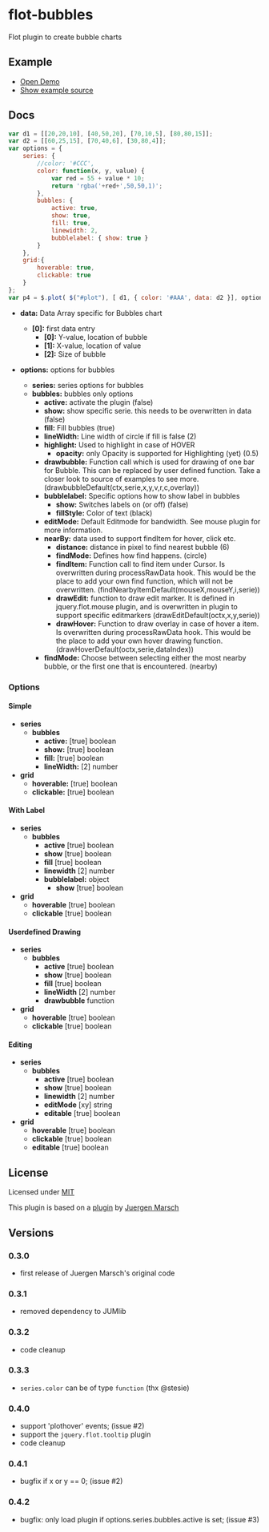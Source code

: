 # flot-bubbles
Flot plugin to create bubble charts

## Example

* [Open Demo](http://mojoaxel.github.io/flot-bubbles/example/)
* [Show example source](https://github.com/mojoaxel/flot-bubbles/blob/master/example/index.html)

## Docs

```JavaScript
var d1 = [[20,20,10], [40,50,20], [70,10,5], [80,80,15]];
var d2 = [[60,25,15], [70,40,6], [30,80,4]];
var options = { 
	series: {
		//color: '#CCC',
		color: function(x, y, value) {
			var red = 55 + value * 10;
			return 'rgba('+red+',50,50,1)';
		},
		bubbles: {
			active: true,
			show: true,
			fill: true,
			linewidth: 2,
			bubblelabel: { show: true }
		}
	},
	grid:{
		hoverable: true,
		clickable: true
	}
};
var p4 = $.plot( $("#plot"), [ d1, { color: '#AAA', data: d2 }], options );
```

* **data:** Data Array specific for Bubbles chart
   * **[0]:** first data entry
      * **[0]:** Y-value, location of bubble
      * **[1]:** X-value, location of value
      * **[2]:** Size of bubble

* **options:** options for bubbles
   * **series:** series options for bubbles
   * **bubbles:** bubbles only options
      * **active:** activate the plugin (false)
      * **show:** show specific serie. this needs to be overwritten in data (false)
      * **fill:** Fill bubbles (true)
      * **lineWidth:** Line width of circle if fill is false (2)
      * **highlight:** Used to highlight in case of HOVER
         * **opacity:** only Opacity is supported for Highlighting (yet) (0.5)
      * **drawbubble:** Function call which is used for drawing of one bar for Bubble. This can be replaced by user defined function. Take a closer look to source of examples to see more. (drawbubbleDefault(ctx,serie,x,y,v,r,c,overlay))
      * **bubblelabel:** Specific options how to show label in bubbles
         * **show:** Switches labels on (or off) (false)
         * **fillStyle:** Color of text (black)
      * **editMode:** Default Editmode for bandwidth. See mouse plugin for more information.
      * **nearBy:** data used to support findItem for hover, click etc.
         * **distance:** distance in pixel to find nearest bubble (6)
         * **findMode:** Defines how find happens. (circle)
         * **findItem:** Function call to find item under Cursor. Is overwritten during processRawData hook. This would be the place to add your own find function, which will not be overwritten. (findNearbyItemDefault(mouseX,mouseY,i,serie))
         * **drawEdit:** function to draw edit marker. It is defined in jquery.flot.mouse plugin, and is overwritten in plugin to support specific editmarkers (drawEditDefault(octx,x,y,serie))
         * **drawHover:** Function to draw overlay in case of hover a item. Is overwritten during processRawData hook. This would be the place to add your own hover drawing function. (drawHoverDefault(octx,serie,dataIndex))
      * **findMode:** Choose between selecting either the most nearby bubble, or the first one that is encountered. (nearby)

### Options

#### Simple

* **series**
   * **bubbles**
      * **active:** [true] boolean
      * **show:** [true] boolean
      * **fill:** [true] boolean
      * **lineWidth:** [2] number
* **grid**
   * **hoverable:** [true] boolean
   * **clickable:** [true] boolean

#### With Label

* **series**
   * **bubbles**
      * **active** [true] boolean
      * **show** [true] boolean
      * **fill** [true] boolean
      * **linewidth** [2] number
      * **bubblelabel:** object
         * **show** [true] boolean
* **grid**
   * **hoverable** [true] boolean
   * **clickable** [true] boolean

#### Userdefined Drawing

* **series**
   * **bubbles**
      * **active** [true] boolean
      * **show** [true] boolean
      * **fill** [true] boolean
      * **lineWidth** [2] number
      * **drawbubble** function
* **grid**
   * **hoverable** [true] boolean
   * **clickable** [true] boolean

#### Editing

* **series**
   * **bubbles**
      * **active** [true] boolean
      * **show** [true] boolean
      * **linewidth** [2] number
      * **editMode** [xy] string
      * **editable** [true] boolean
* **grid**
   * **hoverable** [true] boolean
   * **clickable** [true] boolean
   * **editable** [true] boolean

## License

Licensed under [MIT](http://opensource.org/licenses/MIT)

This plugin is based on a [plugin](https://github.com/jumjum123/JUMFlot/blob/gh-pages/javascripts/jquery.flot.bubbles.js) by [Juergen Marsch](https://github.com/jumjum123)

## Versions

### 0.3.0
* first release of Juergen Marsch's original code

### 0.3.1
* removed dependency to JUMlib

### 0.3.2
* code cleanup

### 0.3.3
* `series.color` can be of type `function` (thx @stesie)

### 0.4.0
* support 'plothover' events; (issue #2)
* support the `jquery.flot.tooltip` plugin
* code cleanup

### 0.4.1
* bugfix if x or y == 0; (issue #2)

### 0.4.2
* bugfix: only load plugin if options.series.bubbles.active is set; (issue #3)
